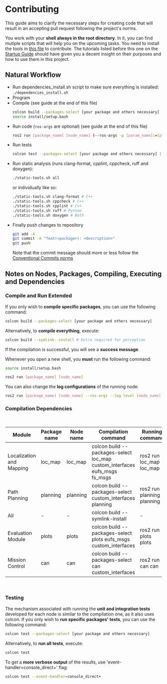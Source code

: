 # Contributing

This guide aims to clarify the necessary steps for creating code that will result in an accepting pull request following the project's norms.

You work with your **shell always in the root directory**. In it, you can find mutiple scripts that will help you on the upcoming tasks. You need to install the tools in [this file](../project-specification.md) to contribute. The tutorials listed before this one on the [Startup Guide](./startup_guide.md) should have given you a decent insight on their purposes and how to use them in this project.

## Natural Workflow 

- Run dependencies_install.sh script to make sure everything is installed: ```./dependencies_install.sh```
- Program
- Compile (see guide at the end of this file)
  ```sh
  colcon build --packages-select [your package and others necessary] --symlink-install
  source install/setup.bash
  ```
- Run code (`ros-args` are optional) (see guide at the end of this file)
  ```sh
  ros2 run [package_name] [node_name] (--ros-args -p [param_name]:=[param_value])
  ```
- Run tests
  ```sh
  colcon test --packages-select [your package and others necessary] [--event-handler=console_direct+] #last part for verbose
  ```
- Run static analysis (runs clang-format, cpplint, cppcheck, ruff and doxygen):
  ```sh
  ./static-tools.sh all
  ```
  or individually like so:
  ```sh
  ./static-tools.sh clang-format # C++
  ./static-tools.sh cppcheck # C++
  ./static-tools.sh cpplint # C++
  ./static-tools.sh ruff # Python
  ./static-tools.sh doxygen # Both
  ```
- Finally push changes to repository
  ```sh
  git add -A
  git commit -m "feat(<package>): <description>"
  git push
  ```
  Note that the commit message should more or less follow the [Conventional Commits norms](https://www.conventionalcommits.org/en/v1.0.0-beta.4/)


## Notes on Nodes, Packages, Compiling, Executing and Dependencies

### Compile and Run Extended

If you only wish to **compile specific packages**, you can use the following command:
```sh
colcon build --packages-select [your package and others necessary]
```
Alternatively, to **compile everything**, execute:
```sh
colcon build --symlink--install # Extra required for perception
```

If the compilation is successful, you will see a **success message**.

Whenever you open a new shell, you **must** run the following command:

```sh
source install/setup.bash
```

```sh
ros2 run [package_name] [node_name]
```


You can also change the **log configurations** of the running node:
```sh
ros2 run [package_name] [node_name] --ros-args --log-level [node_name]:=[log_level] # Can be warn, error, info and debug
```

### Compilation Dependencies

<br>

| Module | Package name | Node name | Compilation command | Running command | 
| ------ | ------------ | --------- | ------------------------ | -------|
| Localization and Mapping | loc_map | loc_map | colcon build --packages-select loc_map custom_interfaces eufs_msgs fs_msgs | ros2 run loc_map loc_map | 
| Path Planning | planning | planning | colcon build --packages-select custom_interfaces planning | ros2 run planning planning |
| All | - | - | colcon build --symlink-install | -
| Evaluation Module | plots | plots | colcon build --packages-select plots eufs_msgs custom_interfaces | ros2 run plots plots |
| Mission Control | can | can | colcon build --packages-select can custom_interfaces | ros2 run can can |

<br>

### Testing

The mechanism associated with running the **unit and integration tests** developed for each node is similar to the compilation one, as it also uses colcon. If you only wish to **run specific packages' tests**, you can use the following command:
```sh
colcon test --packages-select [your package and others necessary]
```
Alternatively, to **run all tests**, execute:
```sh
colcon test
```

To get a **more verbose output** of the results, use 'event-handler=console_direct+' flag:

```sh
colcon test --event-handler=console_direct+
```
